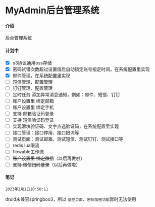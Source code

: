 # MyAdmin后台管理系统

#### 介绍

后台管理系统

#### 计划中

- [x] s3协议通用oss存储
- [x] 密码试错次数超过设置值后自动锁定账号指定时间，在系统配置里实现
- [x] 邮件管理，在系统配置里实现
- [ ] 短信管理、配置管理
- [ ] 钉钉管理、配置管理
- [ ] 定时任务 添加异常消息通知，例如：邮件、短信、钉钉
- [ ] 账户设置里 绑定邮箱
- [ ] 账户设置里 绑定手机
- [ ] 支持 邮箱验证码登录
- [ ] 支持 短信验证码登录
- [ ] 实现滑块验证码、文字点选验证码，在系统配置里实现
- [ ] 接口管理：接口停用、接口限流等
- [ ] 测试页面：测试邮箱、测试短信、测试钉钉、测试接口等
- [ ] redis lua限流
- [ ] flowable工作流
- [ ] ~~账户设置里 绑定微信~~（以后再做啦）
- [ ] ~~支持 微信扫码登录~~（以后再做啦）
#### 笔记

`2023年2月1日10:58:11`

druid未兼容springboo3，所以 `监控页面`、`密码加密功能`暂时无法使用
